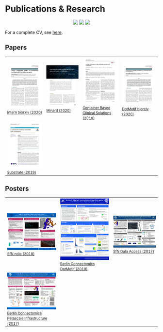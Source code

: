 # Publications & Research

<p align=center>
<a href="https://scholar.google.com/citations?user=QgJ7CPUAAAAJ&hl=en"><img src="https://img.shields.io/badge/Google Scholar-4285F4?logo=Google+Scholar&style=for-the-badge&logoColor=black" /></a>
<a href="https://www.researchgate.net/scientific-contributions/2132435999_Jordan_Matelsky"><img src="https://img.shields.io/badge/ResearchGate-00ccbb?logo=ResearchGate&style=for-the-badge&logoColor=black" /></a>
<a href="https://orcid.org/0000-0002-9470-760X"><img src="https://img.shields.io/badge/ORCID-A6CE39?logo=ORCID&style=for-the-badge&logoColor=black" /></a>
</p>

For a complete CV, see [here](https://jordan.matelsky.com/resume/).

## Papers

<table><tr><td width='250'><a href='papers/2020_Intern_biorxiv.pdf'><img src=papers/thumbnails/2020_Intern_biorxiv.png /><br /><small>Intern biorxiv (2020)</small></a></td><td width='250'><a href='papers/2020_Minard.pdf'><img src=papers/thumbnails/2020_Minard.png /><br /><small>Minard (2020)</small></a></td><td width='250'><a href='papers/2018_Container-Based_Clinical_Solutions.pdf'><img src=papers/thumbnails/2018_Container-Based_Clinical_Solutions.png /><br /><small>Container Based Clinical Solutions (2018)</small></a></td><td width='250'><a href='papers/2020_DotMotif_biorxiv.pdf'><img src=papers/thumbnails/2020_DotMotif_biorxiv.png /><br /><small>DotMotif biorxiv (2020)</small></a></td></tr><tr><td width='250'><a href='papers/2019_Substrate.pdf'><img src=papers/thumbnails/2019_Substrate.png /><br /><small>Substrate (2019)</small></a></td></tr></table>

## Posters

<table><tr><td width='250'><a href='posters/2018_SfN_ndio.pdf'><img src=posters/thumbnails/2018_SfN_ndio.png /><br /><small>SfN ndio (2018)</small></a></td><td width='250'><a href='posters/2019_Berlin-Connectomics_DotMotif.pdf'><img src=posters/thumbnails/2019_Berlin-Connectomics_DotMotif.png /><br /><small>Berlin Connectomics DotMotif (2019)</small></a></td><td width='250'><a href='posters/2017_SfN_Data-Access.pdf'><img src=posters/thumbnails/2017_SfN_Data-Access.png /><br /><small>SfN Data Access (2017)</small></a></td></tr><tr><td width='250'><a href='posters/2017_Berlin-Connectomics_Petascale-Infrastructure.pdf'><img src=posters/thumbnails/2017_Berlin-Connectomics_Petascale-Infrastructure.png /><br /><small>Berlin Connectomics Petascale Infrastructure (2017)</small></a></td></tr></table>
